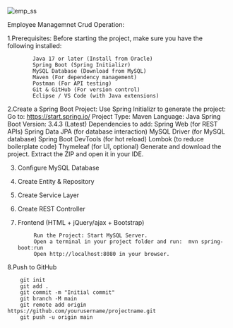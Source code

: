 ![emp_ss](https://github.com/user-attachments/assets/e3fcf29d-7879-4090-8a67-887f0cf29ace)

Employee Managemnet Crud Operation:

1.Prerequisites:
Before starting the project, make sure you have the following installed:

            Java 17 or later (Install from Oracle)
            Spring Boot (Spring Initializr)
            MySQL Database (Download from MySQL)
            Maven (For dependency management)
            Postman (For API testing) 
            Git & GitHub (For version control)
            Eclipse / VS Code (with Java extensions)

2.Create a Spring Boot Project:
Use Spring Initializr to generate the project:
              Go to: https://start.spring.io/
              Project Type: Maven
              Language: Java
              Spring Boot Version: 3.4.3 (Latest)
Dependencies to add:
            Spring Web (for REST APIs)
            Spring Data JPA (for database interaction)
            MySQL Driver (for MySQL database)
            Spring Boot DevTools (for hot reload)
            Lombok (to reduce boilerplate code)
            Thymeleaf (for UI, optional)
            Generate and download the project.
            Extract the ZIP and open it in your IDE.

3. Configure MySQL Database
4. Create Entity & Repository
5. Create Service Layer
6. Create REST Controller
7. Frontend (HTML + jQuery/ajax + Bootstrap)

            Run the Project: Start MySQL Server.
            Open a terminal in your project folder and run:  mvn spring-boot:run
            Open http://localhost:8080 in your browser.
8.Push to GitHub

        git init
        git add .
        git commit -m "Initial commit"
        git branch -M main
        git remote add origin https://github.com/yourusername/projectname.git
        git push -u origin main
